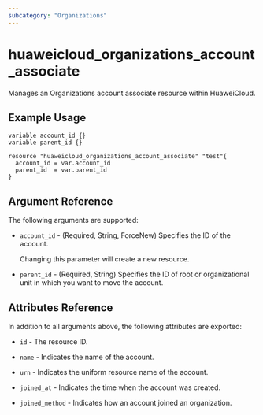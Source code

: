 ```yaml
---
subcategory: "Organizations"
---
```


# huaweicloud_organizations_account_associate

Manages an Organizations account associate resource within HuaweiCloud.

## Example Usage

```hcl
variable account_id {}
variable parent_id {}

resource "huaweicloud_organizations_account_associate" "test"{
  account_id = var.account_id
  parent_id  = var.parent_id
}
```

## Argument Reference

The following arguments are supported:

* `account_id` - (Required, String, ForceNew) Specifies the ID of the account.

  Changing this parameter will create a new resource.

* `parent_id` - (Required, String) Specifies the ID of root or organizational unit in which you want to move the account.

## Attributes Reference

In addition to all arguments above, the following attributes are exported:

* `id` - The resource ID.

* `name` - Indicates the name of the account.

* `urn` - Indicates the uniform resource name of the account.

* `joined_at` - Indicates the time when the account was created.

* `joined_method` - Indicates how an account joined an organization.
